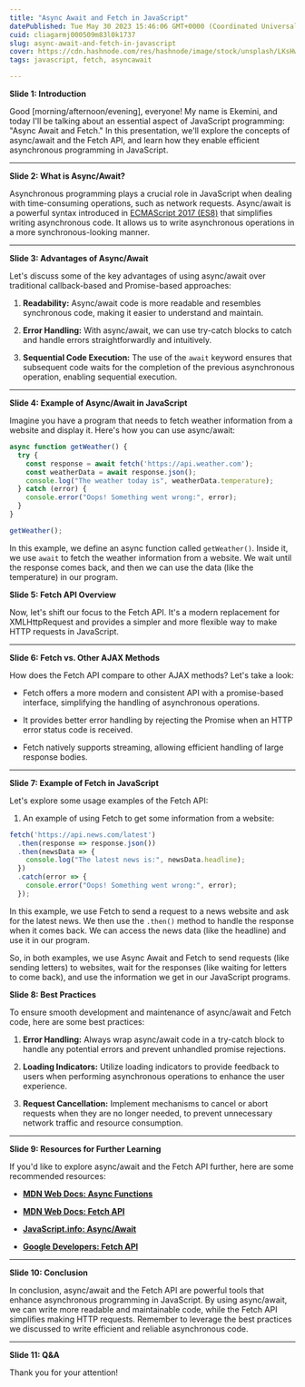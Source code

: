 ```yaml
---
title: "Async Await and Fetch in JavaScript"
datePublished: Tue May 30 2023 15:46:06 GMT+0000 (Coordinated Universal Time)
cuid: cliagarmj000509m83l0k1737
slug: async-await-and-fetch-in-javascript
cover: https://cdn.hashnode.com/res/hashnode/image/stock/unsplash/LKsHwgzyk7c/upload/7cbe390a8e4759c9c8f477cc062542b1.jpeg
tags: javascript, fetch, asyncawait

---
```


**Slide 1: Introduction**

Good \[morning/afternoon/evening\], everyone! My name is Ekemini, and today I'll be talking about an essential aspect of JavaScript programming: "Async Await and Fetch." In this presentation, we'll explore the concepts of async/await and the Fetch API, and learn how they enable efficient asynchronous programming in JavaScript.

---

**Slide 2: What is Async/Await?**

Asynchronous programming plays a crucial role in JavaScript when dealing with time-consuming operations, such as network requests. Async/await is a powerful syntax introduced in [ECMAScript 2017 (ES8)](https://262.ecma-international.org/8.0/) that simplifies writing asynchronous code. It allows us to write asynchronous operations in a more synchronous-looking manner.

---

**Slide 3: Advantages of Async/Await**

Let's discuss some of the key advantages of using async/await over traditional callback-based and Promise-based approaches:

1. **Readability:** Async/await code is more readable and resembles synchronous code, making it easier to understand and maintain.
    
2. **Error Handling:** With async/await, we can use try-catch blocks to catch and handle errors straightforwardly and intuitively.
    
3. **Sequential Code Execution:** The use of the `await` keyword ensures that subsequent code waits for the completion of the previous asynchronous operation, enabling sequential execution.
    

---

**Slide 4: Example of Async/Await in JavaScript**

Imagine you have a program that needs to fetch weather information from a website and display it. Here's how you can use async/await:

```javascript
async function getWeather() {
  try {
    const response = await fetch('https://api.weather.com');
    const weatherData = await response.json();
    console.log("The weather today is", weatherData.temperature);
  } catch (error) {
    console.error("Oops! Something went wrong:", error);
  }
}

getWeather();
```

In this example, we define an async function called `getWeather()`. Inside it, we use `await` to fetch the weather information from a website. We wait until the response comes back, and then we can use the data (like the temperature) in our program.

**Slide 5: Fetch API Overview**

Now, let's shift our focus to the Fetch API. It's a modern replacement for XMLHttpRequest and provides a simpler and more flexible way to make HTTP requests in JavaScript.

---

**Slide 6: Fetch vs. Other AJAX Methods**

How does the Fetch API compare to other AJAX methods? Let's take a look:

* Fetch offers a more modern and consistent API with a promise-based interface, simplifying the handling of asynchronous operations.
    
* It provides better error handling by rejecting the Promise when an HTTP error status code is received.
    
* Fetch natively supports streaming, allowing efficient handling of large response bodies.
    

---

**Slide 7: Example of Fetch in JavaScript**

Let's explore some usage examples of the Fetch API:

1. An example of using Fetch to get some information from a website:
    

```javascript
fetch('https://api.news.com/latest')
  .then(response => response.json())
  .then(newsData => {
    console.log("The latest news is:", newsData.headline);
  })
  .catch(error => {
    console.error("Oops! Something went wrong:", error);
  });
```

In this example, we use Fetch to send a request to a news website and ask for the latest news. We then use the `.then()` method to handle the response when it comes back. We can access the news data (like the headline) and use it in our program.

So, in both examples, we use Async Await and Fetch to send requests (like sending letters) to websites, wait for the responses (like waiting for letters to come back), and use the information we get in our JavaScript programs.

**Slide 8: Best Practices**

To ensure smooth development and maintenance of async/await and Fetch code, here are some best practices:

1. **Error Handling:** Always wrap async/await code in a try-catch block to handle any potential errors and prevent unhandled promise rejections.
    
2. **Loading Indicators:** Utilize loading indicators to provide feedback to users when performing asynchronous operations to enhance the user experience.
    
3. **Request Cancellation:** Implement mechanisms to cancel or abort requests when they are no longer needed, to prevent unnecessary network traffic and resource consumption.
    

---

**Slide 9: Resources for Further Learning**

If you'd like to explore async/await and the Fetch API further, here are some recommended resources:

* [**MDN Web Docs: Async Functions**](https://developer.mozilla.org/en-US/docs/Web/JavaScript/Reference/Statements/async_function)
    
* [**MDN Web Docs: Fetch API**](https://developer.mozilla.org/en-US/docs/Web/API/Fetch_API)
    
* [**JavaScript.info**](http://JavaScript.info)[**: Async/Await**](https://javascript.info/async-await)
    
* [**Google Developers: Fetch API**](https://developers.google.com/web/updates/2015/03/introduction-to-fetch)
    

---

**Slide 10: Conclusion**

In conclusion, async/await and the Fetch API are powerful tools that enhance asynchronous programming in JavaScript. By using async/await, we can write more readable and maintainable code, while the Fetch API simplifies making HTTP requests. Remember to leverage the best practices we discussed to write efficient and reliable asynchronous code.

---

**Slide 11: Q&A**

Thank you for your attention!